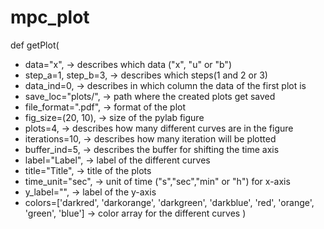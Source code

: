 # mpc_plot
def getPlot(
 - data="x", -> describes which data ("x", "u" or "b")
 - step_a=1, step_b=3, -> describes which steps(1 and 2 or 3)
 - data_ind=0, -> describes in which column the data of the first plot is 
 - save_loc="plots/", -> path where the created plots get saved 
 - file_format=".pdf", -> format of the plot 
 - fig_size=(20, 10), -> size of the pylab figure
 - plots=4, -> describes how many different curves are in the figure  
 - iterations=10, -> describes how many iteration will be plotted
 - buffer_ind=5, -> describes the buffer for shifting the time axis
 - label="Label", -> label of the different curves
 - title="Title", -> title of the plots
 - time_unit="sec", -> unit of time ("s","sec","min" or "h") for x-axis
 - y_label="", -> label of the y-axis
 - colors=['darkred', 'darkorange', 'darkgreen', 'darkblue', 'red', 'orange', 'green', 'blue'] -> color array for the different curves 
 )
